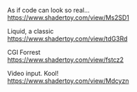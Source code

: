 As if code can look so real...      
https://www.shadertoy.com/view/Ms2SD1

Liquid, a classic       
https://www.shadertoy.com/view/tdG3Rd

CGI Forrest     
https://www.shadertoy.com/view/fstcz2

Video input. Kool!           
https://www.shadertoy.com/view/Mdcyzn
